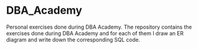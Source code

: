 # DBA_Academy
Personal exercises done during DBA Academy.
The repository contains the exercises done during DBA Academy and for each of them I draw an ER diagram and write down the corresponding SQL code.
